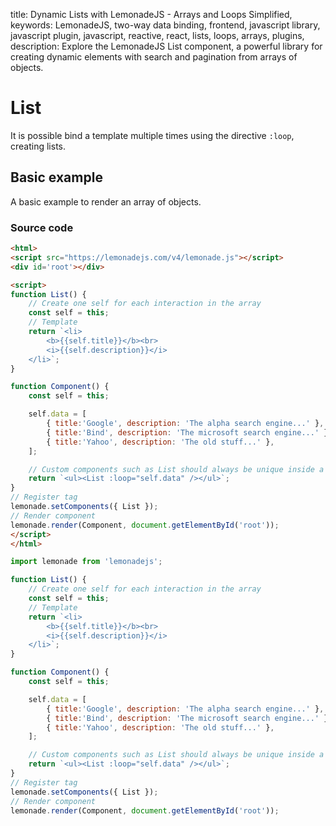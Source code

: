 title: Dynamic Lists with LemonadeJS - Arrays and Loops Simplified,
keywords: LemonadeJS, two-way data binding, frontend, javascript library, javascript plugin, javascript, reactive, react, lists, loops, arrays, plugins,
description: Explore the LemonadeJS List component, a powerful library for creating dynamic elements with search and pagination from arrays of objects.

List
====

It is possible bind a template multiple times using the directive `:loop`, creating lists.  

Basic example
-------------

A basic example to render an array of objects.  

### Source code


```html
<html>
<script src="https://lemonadejs.com/v4/lemonade.js"></script>
<div id='root'></div>

<script>
function List() {
    // Create one self for each interaction in the array
    const self = this;
    // Template
    return `<li>
        <b>{{self.title}}</b><br>
        <i>{{self.description}}</i>
    </li>`;
}

function Component() {
    const self = this;

    self.data = [
        { title:'Google', description: 'The alpha search engine...' },
        { title:'Bind', description: 'The microsoft search engine...' },
        { title:'Yahoo', description: 'The old stuff...' },
    ];

    // Custom components such as List should always be unique inside a real tag.
    return `<ul><List :loop="self.data" /></ul>`;
}
// Register tag
lemonade.setComponents({ List });
// Render component
lemonade.render(Component, document.getElementById('root'));
</script>
</html>
```
```javascript
import lemonade from 'lemonadejs';

function List() {
    // Create one self for each interaction in the array
    const self = this;
    // Template
    return `<li>
        <b>{{self.title}}</b><br>
        <i>{{self.description}}</i>
    </li>`;
}

function Component() {
    const self = this;

    self.data = [
        { title:'Google', description: 'The alpha search engine...' },
        { title:'Bind', description: 'The microsoft search engine...' },
        { title:'Yahoo', description: 'The old stuff...' },
    ];

    // Custom components such as List should always be unique inside a real tag.
    return `<ul><List :loop="self.data" /></ul>`;
}
// Register tag
lemonade.setComponents({ List });
// Render component
lemonade.render(Component, document.getElementById('root'));
```